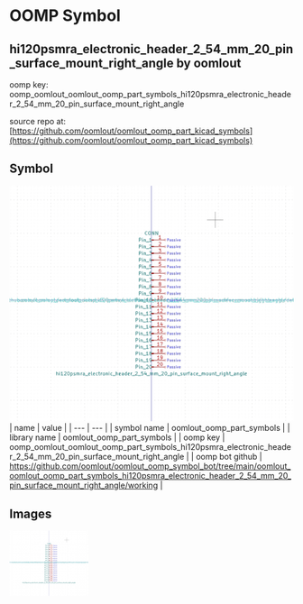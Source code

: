 # OOMP Symbol  
## hi120psmra_electronic_header_2_54_mm_20_pin_surface_mount_right_angle  by oomlout  
  
oomp key: oomp_oomlout_oomlout_oomp_part_symbols_hi120psmra_electronic_header_2_54_mm_20_pin_surface_mount_right_angle  
  
source repo at: [https://github.com/oomlout/oomlout_oomp_part_kicad_symbols](https://github.com/oomlout/oomlout_oomp_part_kicad_symbols)  
## Symbol  
  
[![working.png](working_600.png)](working.png)  
| name | value | 
| --- | --- | 
| symbol name | oomlout_oomp_part_symbols | 
| library name | oomlout_oomp_part_symbols | 
| oomp key | oomp_oomlout_oomlout_oomp_part_symbols_hi120psmra_electronic_header_2_54_mm_20_pin_surface_mount_right_angle | 
| oomp bot github | https://github.com/oomlout/oomlout_oomp_symbol_bot/tree/main/oomlout_oomlout_oomp_part_symbols_hi120psmra_electronic_header_2_54_mm_20_pin_surface_mount_right_angle/working | 
## Images  
  
[![working.png](working_140.png)](working.png)  
